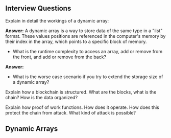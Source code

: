 ## Interview Questions

Explain in detail the workings of a dynamic array:

**Answer:** A dynamic array is a way to store data of the same type in a "list" format. These values positions are referenced in the computer's memory by their index in the array, which points to a specific block of memory.

* What is the runtime complexity to access an array, add or remove from the front, and add or remove from the back?

**Answer:**

* What is the worse case scenario if you try to extend the storage size of a dynamic array?

Explain how a blockchain is structured. What are the blocks, what is the chain? How is the data organized?
 
Explain how proof of work functions. How does it operate. How does this protect the chain from attack. What kind of attack is possible?

## Dynamic Arrays
